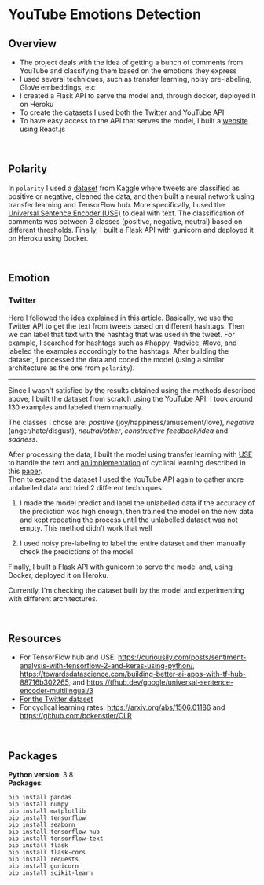 # YouTube Emotions Detection

## Overview
* The project deals with the idea of getting a bunch of comments from YouTube and classifying them based on the emotions they express
* I used several techniques, such as transfer learning, noisy pre-labeling, GloVe embeddings, etc
* I created a Flask API to serve the model and, through docker, deployed it on Heroku
* To create the datasets I used both the Twitter and YouTube API
* To have easy access to the API that serves the model, I built a [website](https://youtube-emotions.netlify.app/) using React.js


<br>


## **Polarity**
In ```polarity``` I used a [dataset](https://www.kaggle.com/kazanova/sentiment140) from Kaggle where tweets are classified as positive or negative, cleaned the data, and then built a neural network using transfer learning and TensorFlow hub. More specifically, I used the [Universal Sentence Encoder (USE)](https://tfhub.dev/google/universal-sentence-encoder-multilingual/3) to deal with text.
The classification of comments was between 3 classes (positive, negative, neutral) based on different thresholds.
Finally, I built a Flask API with gunicorn and deployed it on Heroku using Docker.


<br>


## **Emotion**

### Twitter
Here I followed the idea explained in this [article](https://towardsdatascience.com/building-better-ai-apps-with-tf-hub-88716b302265).
Basically, we use the Twitter API to get the text from tweets based on different hashtags. Then we can label that text with the hashtag that was used in the tweet. For example, I searched for hashtags such as #happy, #advice, #love, and labeled the examples accordingly to the hashtags.
After building the dataset, I processed the data and coded the model (using a similar architecture as the one from ```polarity```).

<hr>
Since I wasn't satisfied by the results obtained using the methods described above, I built the dataset from scratch using the YouTube API: I took around 130 examples and labeled them manually.

The classes I chose are: *positive* (joy/happiness/amusement/love), *negative* (anger/hate/disgust), *neutral/other*, *constructive feedback/idea* and *sadness*.

After processing the data, I built the model using transfer learning with [USE](https://tfhub.dev/google/universal-sentence-encoder-multilingual/3) to handle the text and [an implementation](https://github.com/bckenstler/CLR) of cyclical learning described in this [paper](https://arxiv.org/abs/1506.01186).             
Then to expand the dataset I used the YouTube API again to gather more unlabelled data and tried 2 different techniques:
1. I made the model predict and label the unlabelled data if the accuracy of the prediction was high enough, then trained the model on the new data and kept repeating the process until the unlabelled dataset was not empty. This method didn't work that well

2. I used noisy pre-labeling to label the entire dataset and then manually check the predictions of the model

Finally, I built a Flask API with gunicorn to serve the model and, using Docker, deployed it on Heroku.

Currently, I'm checking the dataset built by the model and experimenting with different architectures.


<br>


## Resources
* For TensorFlow hub and USE: https://curiousily.com/posts/sentiment-analysis-with-tensorflow-2-and-keras-using-python/, https://towardsdatascience.com/building-better-ai-apps-with-tf-hub-88716b302265, and https://tfhub.dev/google/universal-sentence-encoder-multilingual/3
* [For the Twitter dataset](https://medium.com/neuronio/from-sentiment-analysis-to-emotion-recognition-a-nlp-story-bcc9d6ff61ae)
* For cyclical learning rates: https://arxiv.org/abs/1506.01186 and https://github.com/bckenstler/CLR


<br>


## Packages
**Python version**: 3.8                                   
**Packages**:
```
pip install pandas
pip install numpy  
pip install matplotlib
pip install tensorflow
pip install seaborn
pip install tensorflow-hub
pip install tensorflow-text
pip install flask
pip install flask-cors
pip install requests
pip install gunicorn
pip install scikit-learn
```